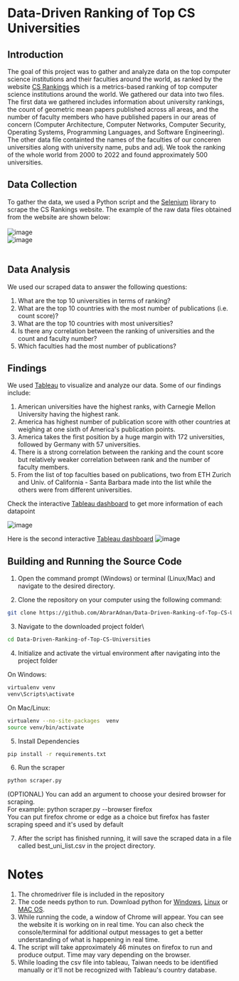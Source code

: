 # Data-Driven Ranking of Top CS Universities

## Introduction
The goal of this project was to gather and analyze data on the top computer science institutions and their faculties around the world, as ranked by the website [CS Rankings](https://csrankings.org/#/index?all&world) which is a metrics-based ranking of top computer science institutions around the world. We gathered our data into two files. The first data we gathered includes information about university rankings, the count of geometric mean papers published across all areas, and the number of faculty members who have published papers in our areas of concern (Computer Architecture, Computer Networks, Computer Security, Operating Systems, Programming Languages, and Software Engineering). The other data file containted the names of the faculties of our conceren universities along with university name, pubs and adj. We took the ranking of the whole world from 2000 to 2022 and found approximately 500 universities.

## Data Collection
To gather the data, we used a Python script and the [Selenium](https://selenium-python.readthedocs.io/) library to scrape the CS Rankings website. The example of the raw data files obtained from the website are shown below:
<br><br>
![image](https://user-images.githubusercontent.com/52294804/209989670-7b18be8a-5922-4c5d-bcb5-04109728c44a.png)
<br>
![image](https://user-images.githubusercontent.com/52294804/211547670-325fe859-0200-41d4-9c43-76c4b721f78a.png)
<br><br>

## Data Analysis
We used our scraped data to answer the following questions:

1. What are the top 10 universities in terms of ranking?
2. What are the top 10 countries with the most number of publications (i.e. count score)?
3. What are the top 10 countries with most universities?
4. Is there any correlation between the ranking of universities and the count and faculty number?
5. Which faculties had the most number of publications?

## Findings
We used [Tableau](https://www.tableau.com/) to visualize and analyze our data. Some of our findings include:
1. American universities have the highest ranks, with Carnegie Mellon University having the highest rank.
2. America has highest number of publication score with other countries at weighing at one sixth of America's publication points.
3. America takes the first position by a huge margin with 172 universities, followed by Germany with 57 universities.
4. There is a strong correlation between the ranking and the count score but relatively weaker correlation between rank and the number of faculty members.
5. From the list of top faculties based on publications, two from ETH Zurich and Univ. of California - Santa Barbara made into the list while the others were from different universities.

Check the interactive [Tableau dashboard](https://public.tableau.com/app/profile/abrar.faiaz.adnan/viz/CSrankingsdemoproject/Dashboard1?publish=yes) to get more information of each datapoint

![image](https://user-images.githubusercontent.com/52294804/210097706-6a95e8ec-61d4-4d91-ad24-d11d5f7bb02a.png)

Here is the second interactive [Tableau dashboard](https://public.tableau.com/app/profile/abrar.faiaz.adnan/viz/TopfacultiesfromCSRankingswebsite/Dashboard1?publish=yes)
![image](https://user-images.githubusercontent.com/52294804/211546894-7867de6d-b93b-4798-b2da-6cbb675a299a.png)

## Building and Running the Source Code


1. Open the command prompt (Windows) or terminal (Linux/Mac) and navigate to the desired directory.

2. Clone the repository on your computer using the following command:
```bash
git clone https://github.com/AbrarAdnan/Data-Driven-Ranking-of-Top-CS-Universities.git
```

3. Navigate to the downloaded project folder\
```bash
cd Data-Driven-Ranking-of-Top-CS-Universities
```
4. Initialize and activate the virtual environment after navigating into the project folder

On Windows:
```bash
virtualenv venv
venv\Scripts\activate
```
On Mac/Linux:
```bash
virtualenv --no-site-packages  venv
source venv/bin/activate
```
5. Install Dependencies
```bash
pip install -r requirements.txt
```
   
6. Run the scraper
```bash
python scraper.py
```
(OPTIONAL) You can add an argument to choose your desired browser for scraping.<br>
For example: python scraper.py --browser firefox
<br>
You can put firefox chrome or edge as a choice but firefox has faster scraping speed and it's used by default

7. After the script has finished running, it will save the scraped data in a file called best_uni_list.csv in the project directory.

# Notes
1. The chromedriver file is included in the repository
2. The code needs python to run. Download python for [Windows](https://www.python.org/ftp/python/3.11.0/python-3.11.0-amd64.exe), [Linux](https://www.python.org/ftp/python/3.11.0/Python-3.11.0.tgz) or [MAC OS](https://www.python.org/ftp/python/3.11.0/python-3.11.0-macos11.pkg).
3. While running the code, a window of Chrome will appear. You can see the website it is working on in real time. You can also check the console/terminal for additional output messages to get a better understanding of what is happening in real time.
4. The script will take approximately 46 minutes on firefox to run and produce output. Time may vary depending on the browser.
5. While loading the csv file into tableau, Taiwan needs to be identified manually or it'll not be recognized with Tableau's country database.
